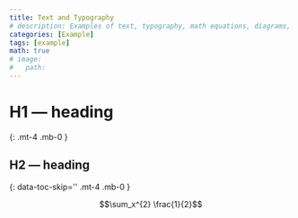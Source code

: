 ```yaml
---
title: Text and Typography
# description: Examples of text, typography, math equations, diagrams, flowcharts, pictures, videos, and more.
categories: [Example]
tags: [example]
math: true
# image:
#   path: 
---
```


# H1 — heading
{: .mt-4 .mb-0 }

## H2 — heading
{: data-toc-skip='' .mt-4 .mb-0 }


$$\sum_x^{2} \frac{1}{2}$$
